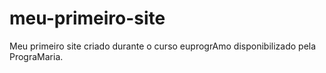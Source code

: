 # meu-primeiro-site
Meu primeiro site criado durante o curso euprogrAmo disponibilizado pela PrograMaria. 
